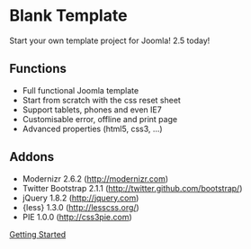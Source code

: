 Blank Template
==============

Start your own template project for Joomla! 2.5 today!

Functions
---------

* Full functional Joomla template
* Start from scratch with the css reset sheet
* Support tablets, phones and even IE7
* Customisable error, offline and print page
* Advanced properties (html5, css3, ...)

Addons
------

* Modernizr 2.6.2 (http://modernizr.com)
* Twitter Bootstrap 2.1.1 (http://twitter.github.com/bootstrap/)
* jQuery 1.8.2 (http://jquery.com)
* {less} 1.3.0 (http://lesscss.org/)
* PIE 1.0.0 (http://css3pie.com)

[Getting Started](https://github.com/Bloggerschmidt/Blank-Template/wiki/Getting-started)
